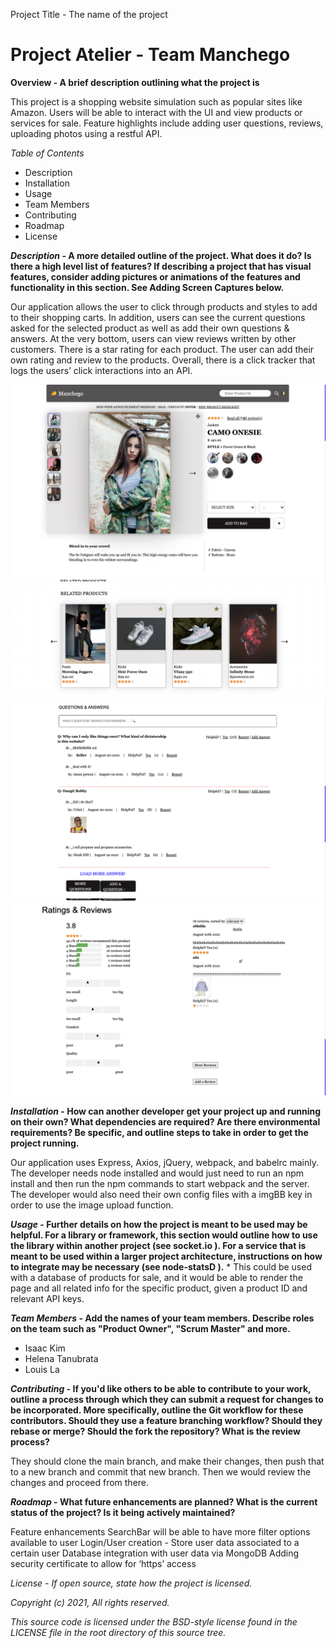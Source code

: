 Project Title - The name of the project
# Project Atelier - Team Manchego


**Overview - A brief description outlining what the project is**

This project is a shopping website simulation such as popular sites like Amazon. Users will be able to interact with the UI and view products or services for sale. Feature highlights include adding user questions, reviews, uploading photos using a restful API.

*Table of Contents*
* Description
* Installation
* Usage
* Team Members
* Contributing
* Roadmap
* License


***Description* - A more detailed outline of the project. What does it do? Is there a high level list of features? If describing a project that has visual features, consider adding pictures or animations of the features and functionality in this section. See Adding Screen Captures below.**

Our application allows the user to click through products and styles to add to their shopping carts. In addition, users can see the current questions asked for the selected product as well as add their own questions & answers. At the very bottom, users can view reviews written by other customers. There is a star rating for each product. The user can add their own rating and review to the products. Overall, there is a click tracker that logs the users’ click interactions into an API.

![alt text](https://github.com/FEC-Manchego/Atelier/blob/main/screenshots/Screen%20Shot%202021-08-21%20at%201.16.59%20PM.png?raw=true)
![alt text](https://github.com/FEC-Manchego/Atelier/blob/main/screenshots/Screen%20Shot%202021-08-21%20at%201.17.55%20PM.png?raw=true)
![alt text](https://github.com/FEC-Manchego/Atelier/blob/main/screenshots/Screen%20Shot%202021-08-21%20at%201.18.09%20PM.png?raw=true)
![alt text](https://github.com/FEC-Manchego/Atelier/blob/main/screenshots/Screen%20Shot%202021-08-21%20at%201.18.17%20PM.png?raw=true)

***Installation* - How can another developer get your project up and running on their own? What dependencies are required? Are there environmental requirements? Be specific, and outline steps to take in order to get the project running.**

Our application uses Express, Axios, jQuery,  webpack, and babelrc mainly. The developer needs node installed and would just need to run an npm install and then run the npm commands to start webpack and the server. The developer would also need their own config files with a imgBB key in order to use the image upload function.


***Usage* - Further details on how the project is meant to be used may be helpful. For a library or framework, this section would outline how to use the library within another project (see socket.io  ). For a service that is meant to be used within a larger project architecture, instructions on how to integrate may be necessary (see node-statsD  ).**
*
This could be used with a database of products for sale, and it would be able to render the page and all related info for the specific product, given a product ID and relevant API keys.


***Team Members* - Add the names of your team members. Describe roles on the team such as "Product Owner", "Scrum Master" and more.**
* Isaac Kim
* Helena Tanubrata
* Louis La



***Contributing* - If you'd like others to be able to contribute to your work, outline a process through which they can submit a request for changes to be incorporated. More specifically, outline the Git workflow for these contributors. Should they use a feature branching workflow? Should they rebase or merge? Should the fork the repository? What is the review process?**

They should clone the main branch, and make their changes, then push that to a new branch and commit that new branch. Then we would review the changes and proceed from there.



***Roadmap* - What future enhancements are planned? What is the current status of the project? Is it being actively maintained?**

Feature enhancements
SearchBar will be able to have more filter options available to user
Login/User creation - Store user data associated to a certain user
Database integration with user data via MongoDB
      Adding security certificate to allow for ‘https’ access

*License - If open source, state how the project is licensed.*

*Copyright (c) 2021, <FEC Manchego>*
*All rights reserved.*

*This source code is licensed under the BSD-style license found in the*
*LICENSE file in the root directory of this source tree.*